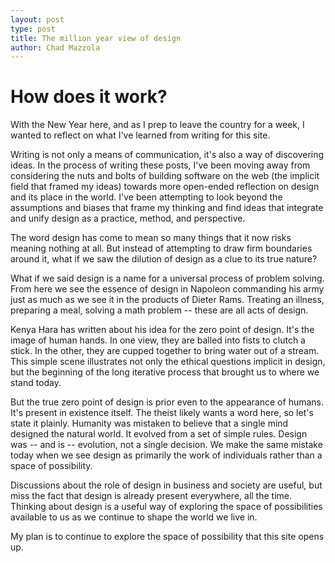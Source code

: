 ```yaml
---
layout: post
type: post
title: The million year view of design
author: Chad Mazzola
---
```


# How does it work?

With the New Year here, and as I prep to leave the country for a week, I wanted to reflect on what I've learned from writing for this site.

Writing is not only a means of communication, it's also a way of discovering ideas. In the process of writing these posts, I've been moving away from considering the nuts and bolts of building software on the web (the implicit field that framed my ideas) towards more open-ended reflection on design and its place in the world. I've been attempting to look beyond the assumptions and biases that frame my thinking and find ideas that integrate and unify design as a practice, method, and perspective.

The word design has come to mean so many things that it now risks meaning nothing at all. But instead of attempting to draw firm boundaries around it, what if we saw the dilution of design as a clue to its true nature?

What if we said design is a name for a universal process of problem solving. From here we see the essence of design in Napoleon commanding his army just as much as we see it in the products of Dieter Rams. Treating an illness, preparing a meal, solving a math problem -- these are all acts of design.

Kenya Hara has written about his idea for the zero point of design. It's the image of human hands. In one view, they are balled into fists to clutch a stick. In the other, they are cupped together to bring water out of a stream. This simple scene illustrates not only the ethical questions implicit in design, but the beginning of the long iterative process that brought us to where we stand today.

But the true zero point of design is prior even to the appearance of humans. It's present in existence itself. The theist likely wants a word here, so let's state it plainly. Humanity was mistaken to believe that a single mind designed the natural world. It evolved from a set of simple rules. Design was -- and is -- evolution, not a single decision. We make the same mistake today when we see design as primarily the work of individuals rather than a space of possibility. 

Discussions about the role of design in business and society are useful, but miss the fact that design is already present everywhere, all the time. Thinking about design is a useful way of exploring the space of possibilities available to us as we continue to shape the world we live in.

My plan is to continue to explore the space of possibility that this site opens up.